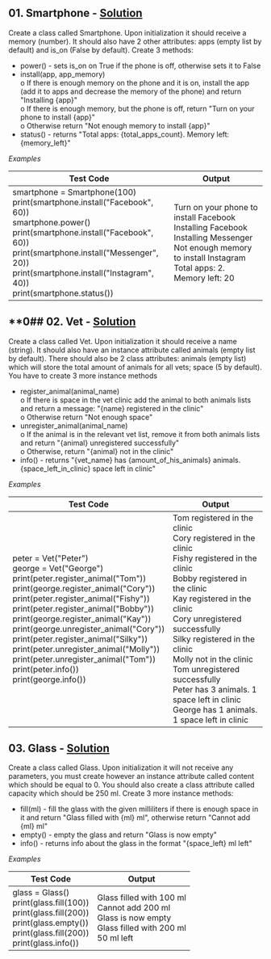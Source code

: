 ## **01.	Smartphone -** [Solution](https://github.com/elenaborisova/Python-OOP/blob/main/03.%20Classes%20and%20Instances%20-%20Lab/01_smartphone.py)
Create a class called Smartphone. Upon initialization it should receive a memory (number). It should also have 2 other attributes: apps (empty list by default) and is_on (False by default). Create 3 methods:  
-	power() - sets is_on on True if the phone is off, otherwise sets it to False  
-	install(app, app_memory)   
o	If there is enough memory on the phone and it is on, install the app (add it to apps and decrease the memory of the phone) and return "Installing {app}"  
o	If there is enough memory, but the phone is off, return "Turn on your phone to install {app}"  
o	Otherwise return "Not enough memory to install {app}"  
-	status() - returns "Total apps: {total_apps_count}. Memory left: {memory_left}"  
 
*Examples*

|       Test Code       |      Output       |
|-----------------------|-------------------|
|smartphone = Smartphone(100)<br>print(smartphone.install("Facebook", 60))<br>smartphone.power()<br>print(smartphone.install("Facebook", 60))<br>print(smartphone.install("Messenger", 20))<br>print(smartphone.install("Instagram", 40))<br>print(smartphone.status())   |Turn on your phone to install Facebook<br>Installing Facebook<br>Installing Messenger<br>Not enough memory to install Instagram<br>Total apps: 2. Memory left: 20    |


## **0## **02.	Vet -** [Solution](https://github.com/elenaborisova/Python-OOP/blob/main/03.%20Classes%20and%20Instances%20-%20Lab/02_vet.py)
Create a class called Vet. Upon initialization it should receive a name (string). It should also have an instance attribute called animals (empty list by default). There should also be 2 class attributes: animals (empty list) which will store the total amount of animals for all vets; space (5 by default). You have to create 3 more instance methods  
-	register_animal(animal_name)  
o	If there is space in the vet clinic add the animal to both animals lists and return a message: "{name} registered in the clinic"  
o	Otherwise return "Not enough space"  
-	unregister_animal(animal_name)  
o	If the animal is in the relevant vet list, remove it from both animals lists and return "{animal} unregistered successfully"  
o	Otherwise, return "{animal} not in the clinic"  
-	info() - returns "{vet_name} has {amount_of_his_animals} animals. {space_left_in_clinic} space left in clinic"  

*Examples*

|       Test Code       |      Output       |
|-----------------------|-------------------|
|peter = Vet("Peter")<br>george = Vet("George")<br>print(peter.register_animal("Tom"))<br>print(george.register_animal("Cory"))<br>print(peter.register_animal("Fishy"))<br>print(peter.register_animal("Bobby"))<br>print(george.register_animal("Kay"))<br>print(george.unregister_animal("Cory"))<br>print(peter.register_animal("Silky"))<br>print(peter.unregister_animal("Molly"))<br>print(peter.unregister_animal("Tom"))<br>print(peter.info())<br>print(george.info())  |Tom registered in the clinic<br>Cory registered in the clinic<br>Fishy registered in the clinic<br>Bobby registered in the clinic<br>Kay registered in the clinic<br>Cory unregistered successfully<br>Silky registered in the clinic<br>Molly not in the clinic<br>Tom unregistered successfully<br>Peter has 3 animals. 1 space left in clinic<br>George has 1 animals. 1 space left in clinic  |



## **03.	Glass -** [Solution](https://github.com/elenaborisova/Python-OOP/blob/main/03.%20Classes%20and%20Instances%20-%20Lab/03_glass.py)
Create a class called Glass. Upon initialization it will not receive any parameters, you must create however an instance attribute called content which should be equal to 0. You should also create a class attribute called capacity which should be 250 ml. Create 3 more instance methods:  
-	fill(ml) - fill the glass with the given milliliters if there is enough space in it and return "Glass filled with {ml} ml", otherwise return "Cannot add {ml} ml"  
-	empty() - empty the glass and return "Glass is now empty"   
-	info() - returns info about the glass in the format "{space_left} ml left"  

*Examples*

|       Test Code       |      Output       |
|-----------------------|-------------------|
|glass = Glass()<br>print(glass.fill(100))<br>print(glass.fill(200))<br>print(glass.empty())<br>print(glass.fill(200))<br>print(glass.info())  |Glass filled with 100 ml<br>Cannot add 200 ml<br>Glass is now empty<br>Glass filled with 200 ml<br>50 ml left          |


